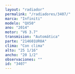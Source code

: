 ```yaml
---
layout: "radiador"
permalink: "/radiadores/3407/"
marca: "Infiniti"
modelo: "QX50"
ano: "2014"
motor: "V6 3.7"
transmision: "Automática"
parte: "214601UR0A"
clima: "Con clima"
alto: "25 1/16"
ancho: "20 1/2"
observaciones: ""
id: "3407"
---
```


